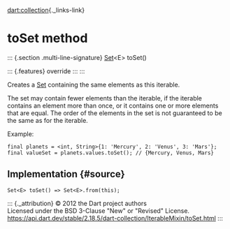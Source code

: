 [dart:collection](../../dart-collection/dart-collection-library){._links-link}

toSet method
============

::: {.section .multi-line-signature}
[Set](../../dart-core/set-class)\<E\> toSet()

::: {.features}
override
:::
:::

Creates a [Set](../../dart-core/set-class) containing the same elements
as this iterable.

The set may contain fewer elements than the iterable, if the iterable
contains an element more than once, or it contains one or more elements
that are equal. The order of the elements in the set is not guaranteed
to be the same as for the iterable.

Example:

``` {.language-dart data-language="dart"}
final planets = <int, String>{1: 'Mercury', 2: 'Venus', 3: 'Mars'};
final valueSet = planets.values.toSet(); // {Mercury, Venus, Mars}
```

Implementation {#source}
--------------

``` {.language-dart data-language="dart"}
Set<E> toSet() => Set<E>.from(this);
```

::: {._attribution}
© 2012 the Dart project authors\
Licensed under the BSD 3-Clause \"New\" or \"Revised\" License.\
<https://api.dart.dev/stable/2.18.5/dart-collection/IterableMixin/toSet.html>
:::
